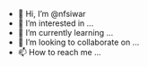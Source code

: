 - 👋 Hi, I’m @nfsiwar
- 👀 I’m interested in ...
- 🌱 I’m currently learning ...
- 💞️ I’m looking to collaborate on ...
- 📫 How to reach me ...

<!---
nfsiwar/nfsiwar is a ✨ special ✨ repository because its `README.md` (this file) appears on your GitHub profile.
You can click the Preview link to take a look at your changes.
--->
